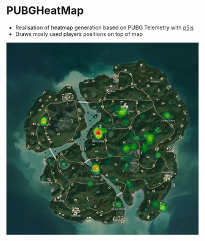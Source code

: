 # PUBGHeatMap
- Realisation of heatmap generation based on PUBG Telemetry with [p5js](https://p5js.org/) 
- Draws mosly used players positions on top of map 

![PUBGHeatMap](https://raw.githubusercontent.com/glmn/PUBGHeatMap/master/output.png)